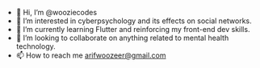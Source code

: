 - 👋 Hi, I’m @wooziecodes
- 👀 I’m interested in cyberpsychology and its effects on social networks. 
- 🌱 I’m currently learning Flutter and reinforcing my front-end dev skills. 
- 💞️ I’m looking to collaborate on anything related to mental health technology.
- 📫 How to reach me arifwoozeer@gmail.com

<!---
wooziecodes/wooziecodes is a ✨ special ✨ repository because its `README.md` (this file) appears on your GitHub profile.
You can click the Preview link to take a look at your changes.
--->
